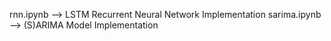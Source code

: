 rnn.ipynb --> LSTM Recurrent Neural Network Implementation
sarima.ipynb --> (S)ARIMA Model Implementation
